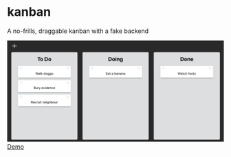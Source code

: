 # kanban
A no-frills, draggable kanban with a fake backend

![Screenshot](screenshot.jpg)
[Demo](http://keeler-kanban.herokuapp.com/)
